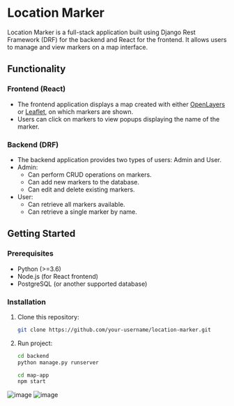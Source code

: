 # Location Marker

Location Marker is a full-stack application built using Django Rest Framework (DRF) for the backend and React for the frontend. It allows users to manage and view markers on a map interface.

## Functionality

### Frontend (React)

- The frontend application displays a map created with either [OpenLayers](https://openlayers.org/) or [Leaflet](https://leafletjs.com/), on which markers are shown.
- Users can click on markers to view popups displaying the name of the marker.

### Backend (DRF)

- The backend application provides two types of users: Admin and User.
- Admin:
  - Can perform CRUD operations on markers.
  - Can add new markers to the database.
  - Can edit and delete existing markers.
- User:
  - Can retrieve all markers available.
  - Can retrieve a single marker by name.

## Getting Started

### Prerequisites

- Python (>=3.6)
- Node.js (for React frontend)
- PostgreSQL (or another supported database)

### Installation

1. Clone this repository:
   ```bash
   git clone https://github.com/your-username/location-marker.git

2. Run project:
   ```bash
   cd backend
   python manage.py runserver

   cd map-app
   npm start

![image](https://github.com/Sujeetdeore777/Location-marker/assets/118282006/8659256b-3402-4c92-bfdd-31853061a7fb)
![image](https://github.com/Sujeetdeore777/Location-marker/assets/118282006/9e9967c1-1293-4797-87aa-6a4a63199b89)

